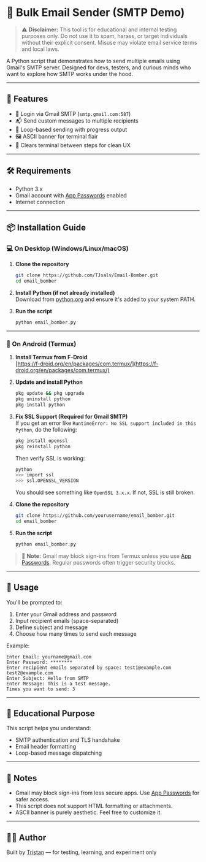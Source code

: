 # 📧 Bulk Email Sender (SMTP Demo)

> ⚠️ **Disclaimer:** This tool is for educational and internal testing purposes only. Do not use it to spam, harass, or target individuals without their explicit consent. Misuse may violate email service terms and local laws.

A Python script that demonstrates how to send multiple emails using Gmail's SMTP server. Designed for devs, testers, and curious minds who want to explore how SMTP works under the hood.

---

## 🚀 Features

- 🔐 Login via Gmail SMTP (`smtp.gmail.com:587`)
- 📬 Send custom messages to multiple recipients
- 🔁 Loop-based sending with progress output
- 🖼 ASCII banner for terminal flair
- 🧼 Clears terminal between steps for clean UX

---

## 🛠 Requirements

- Python 3.x
- Gmail account with [App Passwords](https://support.google.com/accounts/answer/185833?hl=en) enabled
- Internet connection

---

## 📦 Installation Guide

### 💻 On Desktop (Windows/Linux/macOS)

1. **Clone the repository**

   ```bash
   git clone https://github.com/TJsalv/Email-Bomber.git
   cd email_bomber

   ```

2. **Install Python (if not already installed)**  
   Download from [python.org](https://www.python.org/downloads/) and ensure it's added to your system PATH.

3. **Run the script**

   ```bash
   python email_bomber.py
   ```

---

### 📱 On Android (Termux)

1. **Install Termux from F-Droid**  
   [https://f-droid.org/en/packages/com.termux/](https://f-droid.org/en/packages/com.termux/)

2. **Update and install Python**

   ```bash
   pkg update && pkg upgrade
   pkg uninstall python
   pkg install python
   ```

3. **Fix SSL Support (Required for Gmail SMTP)**  
   If you get an error like `RuntimeError: No SSL support included in this Python`, do the following:

   ```bash
   pkg install openssl
   pkg reinstall python
   ```

   Then verify SSL is working:

   ```bash
   python
   >>> import ssl
   >>> ssl.OPENSSL_VERSION
   ```

   You should see something like `OpenSSL 3.x.x`. If not, SSL is still broken.

4. **Clone the repository**

   ```bash
   git clone https://github.com/yourusername/email_bomber.git
   cd email_bomber
   ```

5. **Run the script**

   ```bash
   python email_bomber.py
   ```

> 🔐 **Note:** Gmail may block sign-ins from Termux unless you use [App Passwords](https://support.google.com/accounts/answer/185833?hl=en). Regular passwords often trigger security blocks.
---

## 🧪 Usage

You'll be prompted to:

1. Enter your Gmail address and password
2. Input recipient emails (space-separated)
3. Define subject and message
4. Choose how many times to send each message

Example:

```
Enter Email: yourname@gmail.com
Enter Password: ********
Enter recipient emails separated by space: test1@example.com test2@example.com
Enter Subject: Hello from SMTP
Enter Message: This is a test message.
Times you want to send: 3
```

---

## 🧠 Educational Purpose

This script helps you understand:

- SMTP authentication and TLS handshake
- Email header formatting
- Loop-based message dispatching

---

## 🧹 Notes

- Gmail may block sign-ins from less secure apps. Use [App Passwords](https://support.google.com/accounts/answer/185833?hl=en) for safer access.
- This script does not support HTML formatting or attachments.
- ASCII banner is purely aesthetic. Feel free to customize it.

---

## 🙋‍♂️ Author

Built by [Tristan](https://github.com/TJsalv) — for testing, learning, and experiment only


